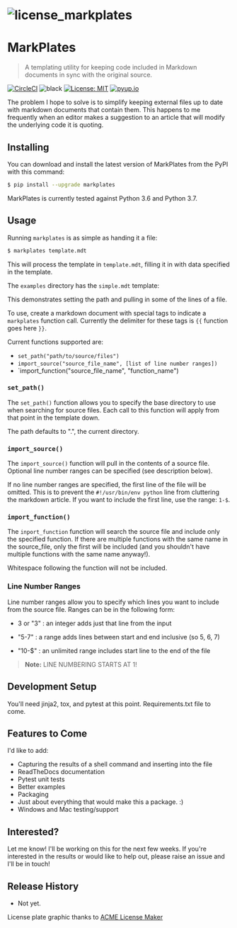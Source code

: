 # ![license_markplates](/home/jima/coding/markplates/license_markplates.jpg)

# MarkPlates

> A templating utility for keeping code included in Markdown documents in sync with the original source.

[![CircleCI](https://circleci.com/gh/jima80525/markplates.svg?style=svg)](https://circleci.com/gh/jima80525/markplates) ![black](https://img.shields.io/badge/code%20style-black-000000.svg) [![License: MIT](https://img.shields.io/badge/License-MIT-yellow.svg)](https://opensource.org/licenses/MIT) [![pyup.io](https://pyup.io/repos/github/jima80525/markplates/shield.svg)](https://pyup.io/account/repos/github/jima80525/markplates/)


The problem I hope to solve is to simplify keeping external files up to date with markdown documents that contain them. This happens to me frequently when an editor makes a suggestion to an article that will modify the underlying code it is quoting.

## Installing

You can download and install the latest version of MarkPlates from the PyPI with this command:

```bash
$ pip install --upgrade markplates
```

MarkPlates is currently tested against Python 3.6 and Python 3.7.

## Usage

Running `markplates` is as simple as handing it a file:

```bash
$ markplates template.mdt
```

This will process the template in `template.mdt`, filling it in with data specified in the template.  

The `examples` directory has the `simple.mdt` template:

This demonstrates setting the path and pulling in some of the lines of a file.

To use, create a markdown document with special tags to indicate a `markplates` function call.  Currently the delimiter for these tags is `{{` function goes here `}}`.

Current functions supported are:

*  `set_path("path/to/source/files")`
* `import_source("source_file_name", [list of line number ranges])`
* `import_function("source_file_name", "function_name")

### `set_path()`

The `set_path()` function allows you to specify the base directory to use when searching for source files.  Each call to this function will apply from that point in the template down.

The path defaults to ".", the current directory.

### `import_source()`

The `import_source()` function will pull in the contents of a source file.  Optional line number ranges can be specified (see description below).

If no line number ranges are specified, the first line of the file will be omitted.  This is to prevent the `#!/usr/bin/env python` line from cluttering the markdown article. If you want to include the first line, use the range: `1-$`.

### `import_function()`

The `inport_function` function will search the source file and include only the specified function. If there are multiple functions with the same name in the source_file, only the first will be included (and you shouldn't have multiple functions with the same name anyway!).

Whitespace following the function will not be included.

### Line Number Ranges

Line number ranges allow you to specify which lines you want to include from the source file.   Ranges can be in the following form:

* 3 or "3" : an integer adds just that line from the input

* "5-7" : a range adds lines between start and end inclusive (so 5, 6, 7)

* "10-$" : an unlimited range includes start line to the end of the file

> **Note:** LINE NUMBERING STARTS AT 1!

## Development Setup

You'll need jinja2, tox, and pytest at this point.  Requirements.txt file to come.

## Features to Come

I'd like to add:

* Capturing the results of a shell command and inserting into the file
* ReadTheDocs documentation
* Pytest unit tests
* Better examples
* Packaging
* Just about everything that would make this a package. :)
* Windows and Mac testing/support

## Interested?

Let me know!  I'll be working on this for the next few weeks.  If you're interested in the results or would like to help out, please raise an issue and I'll be in touch!

## Release History

* Not yet.

License plate graphic thanks to [ACME License Maker](https://www.acme.com/licensemaker/)